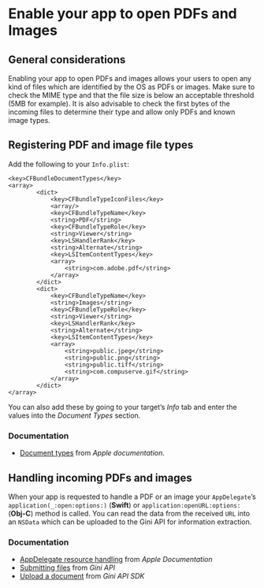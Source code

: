 Enable your app to open PDFs and Images
=============================

General considerations
----------------------

Enabling your app to open PDFs and images allows your users to open any kind of files which are identified by the OS as PDFs or images. Make sure to check the MIME type and that the file size is below an acceptable threshold (5MB for example). It is also advisable to check the first bytes of the incoming files to determine their type and allow only PDFs and known image types.

Registering PDF and image file types
------------------------------------

Add the following to your `Info.plist`:

``` sourceCode
<key>CFBundleDocumentTypes</key>
<array>
        <dict>
            <key>CFBundleTypeIconFiles</key>
            <array/>
            <key>CFBundleTypeName</key>
            <string>PDF</string>
            <key>CFBundleTypeRole</key>
            <string>Viewer</string>
            <key>LSHandlerRank</key>
            <string>Alternate</string>
            <key>LSItemContentTypes</key>
            <array>
                <string>com.adobe.pdf</string>
            </array>
        </dict>
        <dict>
            <key>CFBundleTypeName</key>
            <string>Images</string>
            <key>CFBundleTypeRole</key>
            <string>Viewer</string>
            <key>LSHandlerRank</key>
            <string>Alternate</string>
            <key>LSItemContentTypes</key>
            <array>
                <string>public.jpeg</string>
                <string>public.png</string>
                <string>public.tiff</string>
                <string>com.compuserve.gif</string>
            </array>
        </dict>
</array>
```

You can also add these by going to your target’s *Info* tab and enter the values into the *Document Types* section.

### Documentation

-   [Document types](https://developer.apple.com/library/content/documentation/FileManagement/Conceptual/DocumentInteraction_TopicsForIOS/Articles/RegisteringtheFileTypesYourAppSupports.html) from _Apple documentation_.

Handling incoming PDFs and images
---------------------------------

When your app is requested to handle a PDF or an image your `AppDelegate`’s `application(_:open:options:)` (__Swift__) or `application:openURL:options:` (__Obj-C__) method is called. You can read the data from the received `URL` into an `NSData` which can be uploaded to the Gini API for information extraction.

### Documentation

-   [AppDelegate resource handling](https://developer.apple.com/documentation/uikit/uiapplicationdelegate/1623112-application) from _Apple Documentation_
-   [Submitting files](http://developer.gini.net/gini-api/html/documents.html#submitting-files) from _Gini API_
-   [Upload a document](http://developer.gini.net/gini-sdk-ios/docs/guides/common-tasks.html#upload-a-document) from _Gini API SDK_